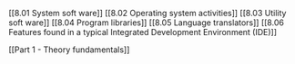 [[8.01 System soft ware]]
[[8.02 Operating system activities]]
[[8.03 Utility soft ware]]
[[8.04 Program libraries]]
[[8.05 Language translators]]
[[8.06 Features found in a typical Integrated Development  Environment (IDE)]]

[[Part 1 - Theory fundamentals]]